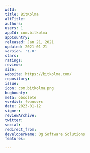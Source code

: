 ```yaml
---
wsId: 
title: BitKolma
altTitle: 
authors: 
users: 1
appId: com.bitkolma
appCountry: 
released: Jan 21, 2021
updated: 2021-01-21
version: '1.0'
stars: 
ratings: 
reviews: 
size: 
website: https://bitkolma.com/
repository: 
issue: 
icon: com.bitkolma.png
bugbounty: 
meta: obsolete
verdict: fewusers
date: 2023-01-12
signer: 
reviewArchive: 
twitter: 
social: 
redirect_from: 
developerName: Og Software Solutions
features: 

---
```



